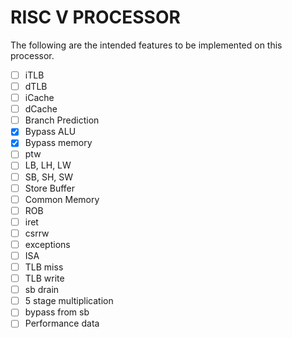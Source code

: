 # RISC V PROCESSOR
The following are the intended features to be implemented on this processor.


- [ ] iTLB
- [ ] dTLB
- [ ] iCache
- [ ] dCache
- [ ] Branch Prediction
- [X] Bypass ALU
- [X] Bypass memory
- [ ] ptw
- [ ] LB, LH, LW
- [ ] SB, SH, SW
- [ ] Store Buffer
- [ ] Common Memory
- [ ] ROB
- [ ] iret
- [ ] csrrw
- [ ] exceptions
- [ ] ISA
- [ ] TLB miss
- [ ] TLB write
- [ ] sb drain
- [ ] 5 stage multiplication
- [ ] bypass from sb
- [ ] Performance data
